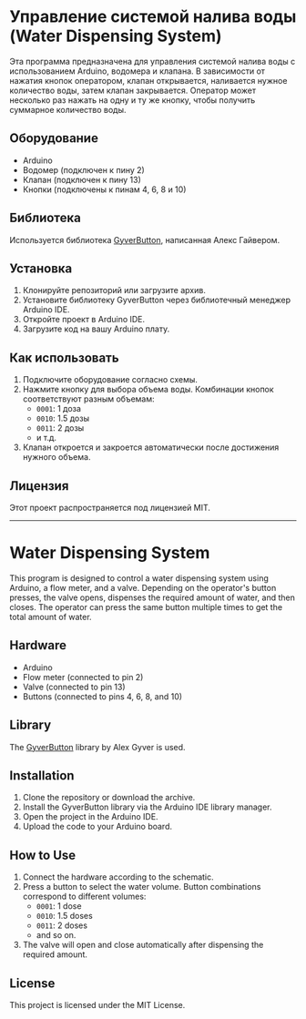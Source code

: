 
# Управление системой налива воды (Water Dispensing System)

Эта программа предназначена для управления системой налива воды с использованием Arduino, водомера и клапана. В зависимости от нажатия кнопок оператором, клапан открывается, наливается нужное количество воды, затем клапан закрывается. Оператор может несколько раз нажать на одну и ту же кнопку, чтобы получить суммарное количество воды.

## Оборудование

- Arduino
- Водомер (подключен к пину 2)
- Клапан (подключен к пину 13)
- Кнопки (подключены к пинам 4, 6, 8 и 10)

## Библиотека

Используется библиотека [GyverButton](https://github.com/AlexGyver/GyverButton), написанная Алекс Гайвером.

## Установка

1. Клонируйте репозиторий или загрузите архив.
2. Установите библиотеку GyverButton через библиотечный менеджер Arduino IDE.
3. Откройте проект в Arduino IDE.
4. Загрузите код на вашу Arduino плату.

## Как использовать

1. Подключите оборудование согласно схемы.
2. Нажмите кнопку для выбора объема воды. Комбинации кнопок соответствуют разным объемам:
   - `0001`: 1 доза
   - `0010`: 1.5 дозы
   - `0011`: 2 дозы
   - и т.д.
3. Клапан откроется и закроется автоматически после достижения нужного объема.

## Лицензия

Этот проект распространяется под лицензией MIT.

---

# Water Dispensing System

This program is designed to control a water dispensing system using Arduino, a flow meter, and a valve. Depending on the operator's button presses, the valve opens, dispenses the required amount of water, and then closes. The operator can press the same button multiple times to get the total amount of water.

## Hardware

- Arduino
- Flow meter (connected to pin 2)
- Valve (connected to pin 13)
- Buttons (connected to pins 4, 6, 8, and 10)

## Library

The [GyverButton](https://github.com/AlexGyver/GyverButton) library by Alex Gyver is used.

## Installation

1. Clone the repository or download the archive.
2. Install the GyverButton library via the Arduino IDE library manager.
3. Open the project in the Arduino IDE.
4. Upload the code to your Arduino board.

## How to Use

1. Connect the hardware according to the schematic.
2. Press a button to select the water volume. Button combinations correspond to different volumes:
   - `0001`: 1 dose
   - `0010`: 1.5 doses
   - `0011`: 2 doses
   - and so on.
3. The valve will open and close automatically after dispensing the required amount.

## License

This project is licensed under the MIT License.
